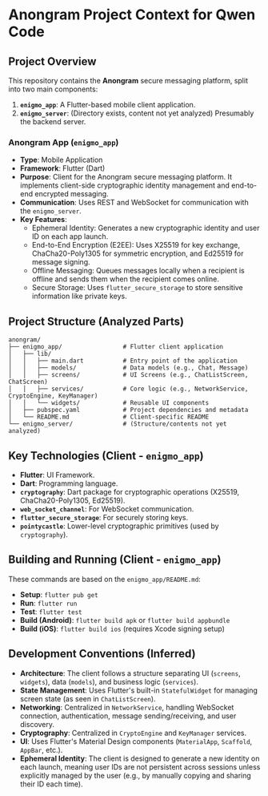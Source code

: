 # Anongram Project Context for Qwen Code

## Project Overview

This repository contains the **Anongram** secure messaging platform, split into two main components:

1.  **`enigmo_app`**: A Flutter-based mobile client application.
2.  **`enigmo_server`**: (Directory exists, content not yet analyzed) Presumably the backend server.

### Anongram App (`enigmo_app`)

*   **Type**: Mobile Application
*   **Framework**: Flutter (Dart)
*   **Purpose**: Client for the Anongram secure messaging platform. It implements client-side cryptographic identity management and end-to-end encrypted messaging.
*   **Communication**: Uses REST and WebSocket for communication with the `enigmo_server`.
*   **Key Features**:
    *   Ephemeral Identity: Generates a new cryptographic identity and user ID on each app launch.
    *   End-to-End Encryption (E2EE): Uses X25519 for key exchange, ChaCha20-Poly1305 for symmetric encryption, and Ed25519 for message signing.
    *   Offline Messaging: Queues messages locally when a recipient is offline and sends them when the recipient comes online.
    *   Secure Storage: Uses `flutter_secure_storage` to store sensitive information like private keys.

## Project Structure (Analyzed Parts)

```
anongram/
├── enigmo_app/                 # Flutter client application
│   ├── lib/
│   │   ├── main.dart           # Entry point of the application
│   │   ├── models/             # Data models (e.g., Chat, Message)
│   │   ├── screens/            # UI Screens (e.g., ChatListScreen, ChatScreen)
│   │   ├── services/           # Core logic (e.g., NetworkService, CryptoEngine, KeyManager)
│   │   └── widgets/            # Reusable UI components
│   ├── pubspec.yaml            # Project dependencies and metadata
│   └── README.md               # Client-specific README
└── enigmo_server/              # (Structure/contents not yet analyzed)
```

## Key Technologies (Client - `enigmo_app`)

*   **Flutter**: UI Framework.
*   **Dart**: Programming language.
*   **`cryptography`**: Dart package for cryptographic operations (X25519, ChaCha20-Poly1305, Ed25519).
*   **`web_socket_channel`**: For WebSocket communication.
*   **`flutter_secure_storage`**: For securely storing keys.
*   **`pointycastle`**: Lower-level cryptographic primitives (used by `cryptography`).

## Building and Running (Client - `enigmo_app`)

These commands are based on the `enigmo_app/README.md`:

*   **Setup**: `flutter pub get`
*   **Run**: `flutter run`
*   **Test**: `flutter test`
*   **Build (Android)**: `flutter build apk` or `flutter build appbundle`
*   **Build (iOS)**: `flutter build ios` (requires Xcode signing setup)

## Development Conventions (Inferred)

*   **Architecture**: The client follows a structure separating UI (`screens`, `widgets`), data (`models`), and business logic (`services`).
*   **State Management**: Uses Flutter's built-in `StatefulWidget` for managing screen state (as seen in `ChatListScreen`).
*   **Networking**: Centralized in `NetworkService`, handling WebSocket connection, authentication, message sending/receiving, and user discovery.
*   **Cryptography**: Centralized in `CryptoEngine` and `KeyManager` services.
*   **UI**: Uses Flutter's Material Design components (`MaterialApp`, `Scaffold`, `AppBar`, etc.).
*   **Ephemeral Identity**: The client is designed to generate a new identity on each launch, meaning user IDs are not persistent across sessions unless explicitly managed by the user (e.g., by manually copying and sharing their ID each time).
